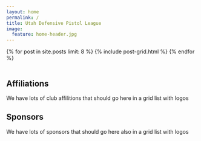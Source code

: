 ```yaml
---
layout: home
permalink: /
title: Utah Defensive Pistol League
image:
  feature: home-header.jpg
---
```


<div class="tiles">
{% for post in site.posts limit: 8 %}
	{% include post-grid.html %}
{% endfor %}
</div><!-- /.tiles -->

<br />

## Affiliations

We have lots of club affilitions that should go here in a grid list with logos

## Sponsors

We have lots of sponsors that should go here also in a grid list with logos
